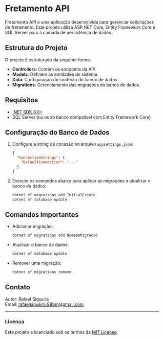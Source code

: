 # Fretamento API

Fretamento API é uma aplicação desenvolvida para gerenciar solicitações de fretamento. Este projeto utiliza ASP.NET Core, Entity Framework Core e SQL Server para a camada de persistência de dados.

## Estrutura do Projeto

O projeto é estruturado da seguinte forma:

- **Controllers**: Contêm os endpoints da API.
- **Models**: Definem as entidades do sistema.
- **Data**: Configuração do contexto do banco de dados.
- **Migrations**: Gerenciamento das migrações do banco de dados.

## Requisitos

- [.NET SDK 8.0+](https://dotnet.microsoft.com/)
- SQL Server (ou outro banco compatível com Entity Framework Core)

## Configuração do Banco de Dados

1. Configure a string de conexão no arquivo `appsettings.json`:
   ```json
   {
     "ConnectionStrings": {
       "DefaultConnection": "..."
     }
   }
   ```

2. Execute os comandos abaixo para aplicar as migrações e atualizar o banco de dados:
   ```bash
   dotnet ef migrations add InitialCreate
   dotnet ef database update
   ```

## Comandos Importantes

- Adicionar migração:
  ```bash
  dotnet ef migrations add NomeDaMigracao
  ```

- Atualizar o banco de dados:
  ```bash
  dotnet ef database update
  ```

- Remover uma migração:
  ```bash
  dotnet ef migrations remove
  ```

## Contato

Autor: Rafael Siqueira  
Email: rafaelsiqueira.98bm@gmail.com

---

### Licença
Este projeto é licenciado sob os termos da [MIT License](https://opensource.org/licenses/MIT).

